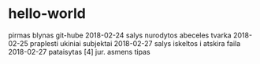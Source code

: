 # hello-world
pirmas blynas git-hube
2018-02-24 salys nurodytos abeceles tvarka
2018-02-25 praplesti ukiniai subjektai
2018-02-27 salys iskeltos i atskira faila
2018-02-27 pataisytas [4] jur. asmens tipas 
